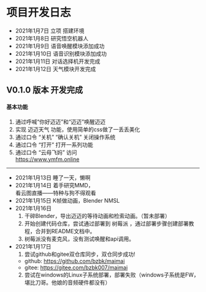 # 项目开发日志
- 2021年1月7日   立项 搭建环境
- 2021年1月8日   研究悟空机器人
- 2021年1月9日   语音唤醒模块添加成功
- 2021年1月10日  语音识别模块添加成功
- 2021年1月11日  对话选择机开发完成
- 2021年1月12日  天气模块开发完成
## V0.1.0 版本 开发完成
#### 基本功能
1. 通过呼喊“你好迈迈”和“迈迈”唤醒迈迈
2. 实现 迈迈天气 功能，使用简单的css做了一丢丢美化
3. 通过口令 “关机” “确认关机” 关闭操作系统
4. 通过口令 “打开” 打开一系列功能
5. 通过口令 “云母飞妈” 访问  
   https://www.ymfm.online
---
- 2021年1月13日  睡了一天，懒啊
- 2021年1月14日  着手研究MMD，  
  看云图直播——特种与狗不得观看
- 2021年1月15日  K帧做动画，Blender NMSL
- 2021年1月16日  
  1. 干碎Blender，导出迈迈的等待动画和检索动画。（暂未部署）
  2. 开始创建代码仓库，尝试通过部署到 树莓派 ，通过部署步骤创建部署教程，合并到README文档中。
  3. 树莓派没有麦克风，没有测试唤醒和api调用。
- 2021年1月17日  
  1. 尝试github和gitee双仓库同步，双仓同步成功!
    - github: https://github.com/bzbk/maimai  
    - gitee: https://gitee.com/bzbk007/maimai
  2. 尝试在windows的Linux子系统部署，部署失败（windows子系统是FW，堪比刀哥。他娘的音频硬件都没有）
   